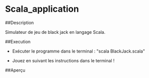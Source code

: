 # Scala_application

##Description 

Simulateur de jeu de black jack en langage Scala.

##Execution 

- Exécuter le programme dans le terminal : "scala BlackJack.scala"

- Jouez en suivant les instructions dans le terminal ! 


##Aperçu
